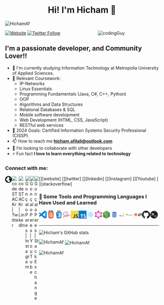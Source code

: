 <h1 align="center">Hi! I'm Hicham 👋 </h1>

<p align="left"> <img src="https://komarev.com/ghpvc/?username=HichamAf&label=Profile%20views&color=0e75b6&style=flat" alt="HichamAf" /></p>

<img align="right" alt="codingGuy" width="200" src="https://img.freepik.com/free-vector/web-development-programmer-engineering-coding-website-augmented-reality-interface-screens-developer-project-engineer-programming-software-application-design-cartoon-illustration_107791-3863.jpg?w=740&t=st=1671016841~exp=1671017441~hmac=767f61e11aee4c1dea49c08455d6dcac140e046b4384afd598b9b7ed45c0c434" />

[![Website](https://img.shields.io/website?label=HichamAf.github.io&style=for-the-badge&url=https%3A%2F%2FHichamAF.github.io)](https://HichamAf.github.io)
[![Twitter Follow](https://img.shields.io/twitter/follow/HichamAfilali?color=1DA1F2&logo=twitter&style=for-the-badge)](https://twitter.com/intent/follow?original_referer=https%3A%2F%2Fgithub.com%2FHichamAf&screen_name=HichamAfilali)

## I'm a passionate developer, and Community Lover!! 

- 🔭 I'm currently studying Information Technology at Metropolia University of Applied Sciences.
- 🌱 Relevant Coursework:<br>
	- IP-Networks<br>
	- Linux Essentials<br>
	- Programming Fundamentals (Java, C#, C++, Python)<br>
	- OOP<br>
	- Algorithms and Data Structures<br>
	- Relational Databases & SQL<br>
	- Mobile software development<br>
	- Web Development (HTML, CSS, JavaScript)<br>
	- RESTful web services<br>
- 🥅 2024 Goals: Certified Information Systems Security Professional (CISSP).
- 📫 How to reach me **hicham.afilali@outlook.com**
- 👯 I’m looking to collaborate with other developers
- ⚡ Fun fact **I love to learn everything related to technology**

<h3 align="left">Connect with me:</h3>
<p align="left">
[<img align="left" alt="codeSTACKr.com" width="22px" src="https://raw.githubusercontent.com/iconic/open-iconic/master/svg/globe.svg" />][website]
[<img align="left" alt="codeSTACKr | Twitter" width="22px" src="https://cdn.jsdelivr.net/npm/simple-icons@v3/icons/twitter.svg" />][twitter]
[<img align="left" alt="codeSTACKr | LinkedIn" width="22px" src="https://cdn.jsdelivr.net/npm/simple-icons@v3/icons/linkedin.svg" />][linkedin]
[<img align="left" alt="Gonçalo Peres | Instagram" width="15px" src="https://cdn.jsdelivr.net/npm/simple-icons@v4.1.0/icons/instagram.svg" />][Instagram]
[<img align="left" alt="Gonçalo Peres | YouTube" width="15px" src="https://cdn.jsdelivr.net/npm/simple-icons@v4.1.0/icons/youtube.svg" />][Youtube]
[<img align="left" alt="Gonçalo Peres | StackExchange" width="15px" src="https://cdn.jsdelivr.net/npm/simple-icons@v4.1.0/icons/stackoverflow.svg" />][stackoverflow]
<br />

<h3 align="left">🚀  Some Tools and Programming Languages I Have Used and Learned</h3>

<img align="left" alt="Visual Studio Code" width="26px" src="https://raw.githubusercontent.com/github/explore/80688e429a7d4ef2fca1e82350fe8e3517d3494d/topics/visual-studio-code/visual-studio-code.png" />
<img align="left" alt="HTML5" width="26px" src="https://raw.githubusercontent.com/github/explore/80688e429a7d4ef2fca1e82350fe8e3517d3494d/topics/html/html.png" />
<img align="left" alt="CSS3" width="26px" src="https://raw.githubusercontent.com/github/explore/80688e429a7d4ef2fca1e82350fe8e3517d3494d/topics/css/css.png" />
<img align="left" alt="Sass" width="26px" src="https://raw.githubusercontent.com/github/explore/80688e429a7d4ef2fca1e82350fe8e3517d3494d/topics/sass/sass.png" />
<img align="left" alt="JavaScript" width="26px" src="https://raw.githubusercontent.com/github/explore/80688e429a7d4ef2fca1e82350fe8e3517d3494d/topics/javascript/javascript.png" />
<img align="left" alt="JavaScript" width="26px" src="https://raw.githubusercontent.com/github/explore/80688e429a7d4ef2fca1e82350fe8e3517d3494d/topics/typescript/typescript.png" />
<img align="left" alt="React" width="26px" src="https://raw.githubusercontent.com/github/explore/80688e429a7d4ef2fca1e82350fe8e3517d3494d/topics/react/react.png" />
<img align="left" alt="GraphQL" width="26px" src="https://raw.githubusercontent.com/github/explore/80688e429a7d4ef2fca1e82350fe8e3517d3494d/topics/graphql/graphql.png" />
<img align="left" alt="Node.js" width="26px" src="https://raw.githubusercontent.com/github/explore/80688e429a7d4ef2fca1e82350fe8e3517d3494d/topics/nodejs/nodejs.png" />
<img align="left" alt="SQL" width="26px" src="https://raw.githubusercontent.com/github/explore/80688e429a7d4ef2fca1e82350fe8e3517d3494d/topics/sql/sql.png" />
<img align="left" alt="MySQL" width="26px" src="https://raw.githubusercontent.com/github/explore/80688e429a7d4ef2fca1e82350fe8e3517d3494d/topics/mysql/mysql.png" />
<img align="left" alt="MongoDB" width="26px" src="https://raw.githubusercontent.com/github/explore/80688e429a7d4ef2fca1e82350fe8e3517d3494d/topics/mongodb/mongodb.png" />
<img align="left" alt="Git" width="26px" src="https://raw.githubusercontent.com/github/explore/80688e429a7d4ef2fca1e82350fe8e3517d3494d/topics/git/git.png" />
<img align="left" alt="GitHub" width="26px" src="https://raw.githubusercontent.com/github/explore/78df643247d429f6cc873026c0622819ad797942/topics/github/github.png" />
<img align="left" alt="Terminal" width="26px" src="https://raw.githubusercontent.com/github/explore/80688e429a7d4ef2fca1e82350fe8e3517d3494d/topics/terminal/terminal.png" />

<br />
<br />

---
![Hicham's GitHub stats](https://github-readme-stats.vercel.app/api?username=HichamAf&count_private=true&show_icons=true&hide=contribs)

[website]: https://HichamAf.github.io
[linkedin]: https://linkedin.com/in/hichamafilali
[stackoverflow]: https://stackoverflow.com/users/15039665/hicham?tab=profile
[twitter]: https://twitter.com/HichamAfilali
[Instagram]: https://www.instagram.com/aksilazar/
[Youtube]: https://www.youtube.com/@azouranzar6285

<p><img align="left" src="https://github-readme-stats.vercel.app/api/top-langs?username=HichamAf&show_icons=true&locale=en&layout=compact" alt="HichamAf" /></p>
<p>&nbsp;<img align="center" src="https://github-readme-stats.vercel.app/api?username=HichamAf&show_icons=true&locale=en" alt="HichamAf" /></p>
<p><img align="center" src="https://github-readme-streak-stats.herokuapp.com/?user=HichamAf&" alt="HichamAf" /></p>